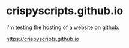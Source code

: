# crispyscripts.github.io

I'm testing the hosting of a website on github.

https://crispyscripts.github.io
